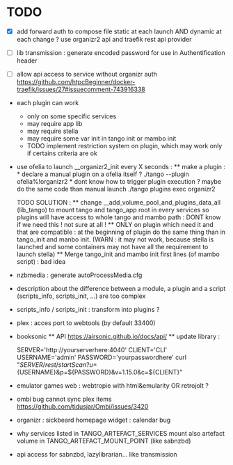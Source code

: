 #  TODO 

* [X] add forward auth to compose file static at each launch AND dynamic at each change ? use organizr2 api and traefik rest api provider

* [ ] lib transmission : generate encoded password for use in Authentification header

* [ ] allow api access to service without organizr auth https://github.com/htpcBeginner/docker-traefik/issues/27#issuecomment-743916338

* each plugin can work 
    * only on some specific services
    * may require app lib
    * may require stella
    * may require some var init in tango init or mambo init
    * TODO implement restriction system on plugin, which may work only if certains criteria are ok

* use ofelia to launch  __organizr2_init every X seconds : 
    ** make a plugin : 
        * declare a manual plugin on a ofelia itself ? ./tango --plugin ofelia%!organizr2 
        * dont know how to trigger plugin execution ? maybe do the same code than manual launch ./tango plugins exec organizr2
        
    TODO SOLUTION : 
        ** change __add_volume_pool_and_plugins_data_all (lib_tango) to mount tango and tango_app root in every services so plugins will have access to whole tango and mambo path : DONT know if we need this ! not sure at all !
        ** ONLY on plugin which need it and that are compatible : at the beginning of plugin do the same thing than in tango_init and manbo init. (WARN : it may not work, because stella is launched and some containers may not have all the requirement to launch stella)
        ** Merge tango_init and mambo init first lines (of mambo script) : bad idea

* nzbmedia : generate autoProcessMedia.cfg 


* description about the difference between a module, a plugin and a script (scripts_info, scripts_init, ...) are too complex

* scripts_info / scripts_init : transform into plugins ?

* plex : acces port to webtools (by default 33400)


* booksonic 
** API https://airsonic.github.io/docs/api/
** update library  : 

    SERVER='http://yourserverhere:4040'
    CLIENT='CLI'
    USERNAME='admin'
    PASSWORD='yourpasswordhere'
    curl "${SERVER}/rest/startScan?u=${USERNAME}&p=${PASSWORD}&v=1.15.0&c=${CLIENT}"



* emulator games web : webtropie with html&emularity OR retrojolt ?

* ombi bug cannot sync plex items https://github.com/tidusjar/Ombi/issues/3420

* organizr : sickbeard homepage widget : calendar bug

* why services listed in TANGO_ARTEFACT_SERVICES mount also artefact volume in TANGO_ARTEFACT_MOUNT_POINT (like sabnzbd)

* api access for sabnzbd, lazylibrarian... like transmission